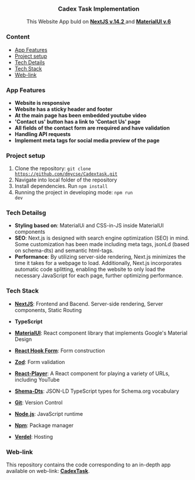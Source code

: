 <div align="center">

  <h3 align="center">Cadex Task Implementation</h3>

   <div align="center">
     This Website App buld on <a href="https://nextjs.org/" target="_blank"><b>NextJS v.14.2</b> </a>and <a href="https://mui.com/" target="_blank"><b>MaterialUI v.6</b></a>
    </div>
</div>

### <a name="table">Content</a>

- [App Features](#features)
- [Project setup](#setup)
- [Tech Details](#details)
- [Tech Stack](#tech-stack)
- [Web-link](#web-link)

### <a name="features">App Features</a>

* **Website is responsive**
* **Website has a sticky header and footer**
* **At the main page has been embedded youtube video**
* **'Contact us' button has a link to 'Contact Us' page**
* **All fields of the contact form are rrequired and have validation**
* **Handling API requests**
* **Implement meta tags for social media preview of the page**

### <a name="features">Project setup</a>
1. Clone the repository: <code>git clone https://github.com/dmycse/Cadextask.git</code>
2. Navigate into local folder of the repository
3. Install dependencies. Run <code>npm install</code>
4. Running the project in developing mode: <code>npm run dev</code>

### <a name="details">Tech Detailsg</a>
* **Styling based on**: MaterialUi and CSS-in-JS inside MaterialUI components
* **SEO**: Next.js is designed with search engine optimization (SEO) in mind. Some customization has been made including meta tags, jsonLd (based on schema-dts) and semantic html-tags.
* **Performance**: By utilizing server-side rendering, Next.js minimizes the time it takes for a webpage to load. Additionally, Next.js incorporates automatic code splitting, enabling the website to only load the necessary JavaScript for each page, further optimizing performance.

### <a name="tech-stack">Tech Stack</a>

* **[NextJS](https://nextjs.org/)**: Frontend and Bacend. Server-side rendering, Server components, Static Routing
* **TypeScript**
* **[MaterialUI](https://mui.com/)**: React component library that implements Google's Material Design
* **[React Hook Form](https://react-hook-form.com/)**: Form construction
* **[Zod](https://zod.dev/)**: Form validation
* **[React-Player](https://www.npmjs.com/package/react-player)**: A React component for playing a variety of URLs, including YouTube
* **[Shema-Dts](https://www.npmjs.com/package/schema-dts)**: JSON-LD TypeScript types for Schema.org vocabulary
* **[Git](https://git-scm.com/)**: Version Control
* **[Node.js](https://nodejs.org/en)**: JavaScript runtime
* **[Npm](https://www.npmjs.com/)**: Package manager

* **[Verdel](https://vercel.com/)**: Hosting


### <a name="web-link">Web-link</a>
This repository contains the code corresponding to an in-depth app available on web-link: <a href="https://authappnext-two.vercel.app/" target="_blank"><b>CadexTask</b></a>. 